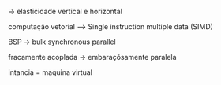 

-> elasticidade vertical e horizontal


computação vetorial --> Single instruction multiple data (SIMD)


BSP -> bulk synchronous parallel


fracamente acoplada -> embaraçõsamente paralela


intancia = maquina virtual


